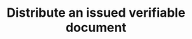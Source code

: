 ---
id: distribute
title: Distribute an issued verifiable document
sidebar_label: Distribute an issued verifiable document
---